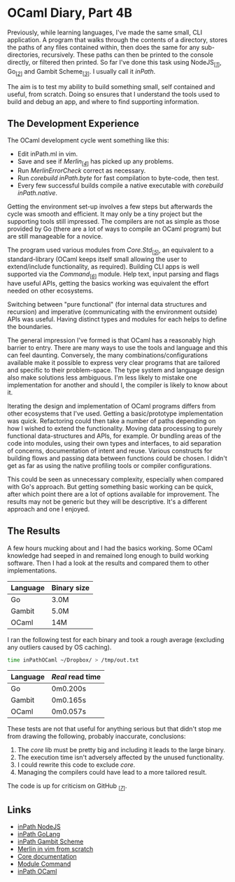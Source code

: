 # OCaml Diary, Part 4B

Previously, while learning languages,  I've made the same small, CLI
application. A program that walks through the
contents of a directory, stores the paths of any files contained
within, then does the same for any sub-directories, recursively.
These paths can then be printed to the console directly, or
filtered then printed. So far I've done this task using
NodeJS<sub>[_[1](#ref1)_]</sub>, Go<sub>[_[2](#ref2)_]</sub>
and Gambit Scheme<sub>[_[3](#ref3)_]</sub>. I usually call it _inPath_.

The aim is to test my ability to build something small, self
contained and useful, from scratch. Doing so ensures that I understand
the tools used to build and debug an app, and where to find
supporting information.

## The Development Experience

The OCaml development cycle went something like this:

* Edit inPath.ml in vim.
* Save and see if _Merlin_<sub>[_[4](#ref4)_]</sub> has picked up any problems.
* Run _MerlinErrorCheck_ correct as necessary.
* Run _corebuild inPath.byte_ for fast compilation to byte-code, then test.
* Every few successful builds compile a native executable with
  _corebuild inPath.native_.

Getting the environment set-up involves a few steps but afterwards
the cycle was smooth and efficient. It may only be a
tiny project but the supporting tools still impressed.
The compilers are not as simple as those provided by Go 
(there are a lot of ways to compile an OCaml program) but are still
manageable for a novice.

The program used various modules from _Core.Std_<sub>[_[5](#ref5)_]</sub>, an equivalent to
a standard-library (OCaml keeps itself small allowing the user to
extend/include functionality, as required). Building CLI apps is
well supported via the _Command_<sub>[_[6](#ref6)_]</sub> module.
Help text, input parsing and flags have useful APIs, getting the
basics working was equivalent the effort needed on other ecosystems.

Switching between "pure functional" (for internal data structures and
recursion) and imperative (communicating with the environment
outside) APIs was useful. Having distinct types and modules for each
helps to define the boundaries.

The general impression I've formed is that OCaml has a reasonably
high barrier to entry. There are many ways to use the tools and
language and this can feel daunting. Conversely, the many
combinations/configurations available make it possible to express
very clear programs that are tailored and specific to their
problem-space. The type system and language design also make
solutions less ambiguous. I'm less likely to mistake one
implementation for another and should I, the compiler is likely to
know about it.

Iterating the design and implementation of OCaml programs differs
from other ecosystems that I've used. Getting a basic/prototype
implementation was quick. Refactoring could then take a number of
paths depending on how I wished to extend the functionality. Moving
data processing to purely functional data-structures and APIs, for
example. Or bundling areas of the code into modules, using their
own types and interfaces, to aid separation of concerns,
documentation of intent and reuse. Various constructs for building
flows and passing data between functions could be chosen. I didn't
get as far as using the native profiling tools or compiler
configurations.

This could be seen as unnecessary complexity, especially when
compared with Go's approach. But getting something basic working
can be quick, after which point there are a lot of options
available for improvement. The results may not be generic but they
will be descriptive. It's a different approach and one I
enjoyed.

## The Results

A few hours mucking about and I had the basics working. Some OCaml
knowledge had seeped in and remained long enough to build working
software. Then I had a look at the results and compared them to other
implementations.

| Language  | Binary size   |
|-----------|---------------|
| Go        | 3.0M          |
| Gambit    | 5.0M          |
| OCaml     | 14M           |

I ran the following test for each binary and took a rough average
(excluding any outliers caused by OS caching).

```sh
time inPathOCaml ~/Dropbox/ > /tmp/out.txt 
```
| Language  | _Real_ read time  |
|-----------|-------------------|
| Go        | 0m0.200s          |
| Gambit    | 0m0.165s          |
| OCaml     | 0m0.057s          |

These tests are not that useful for anything serious but that
didn't stop me from drawing the following, probably inaccurate,
conclusions:

1. The _core_ lib must be pretty big and including it leads to the
   large binary.
2. The execution time isn't adversely affected by the unused functionality.
3. I could rewrite this code to exclude _core_.
4. Managing the compilers could have lead to a more tailored result.

The code is up for criticism on GitHub <sub>[_[7](#ref7)_]</sub>.

## Links

* <a id="ref1"></a> [inPath NodeJS](https://github.com/rudenoise/inPath)
* <a id="ref2"></a> [inPath GoLang](https://github.com/rudenoise/counting/blob/master/examples/inPath.go)
* <a id="ref3"></a> [inPath Gambit  Scheme](https://github.com/rudenoise/inPathScheme)
* <a id="ref4"></a> [Merlin in vim from scratch](https://github.com/the-lambda-church/merlin/wiki/vim-from-scratch)
* <a id="ref5"></a> [Core documentation](https://ocaml.janestreet.com/ocaml-core/111.28.00/doc/core/)
* <a id="ref6"></a> [Module Command](https://ocaml.janestreet.com/ocaml-core/111.28.00/doc/core/#Command)
* <a id="ref7"></a> [inPath OCaml](https://github.com/rudenoise/inPathOCaml)
